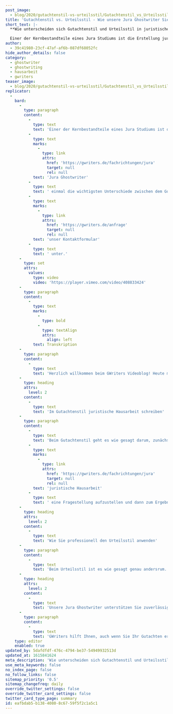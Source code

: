 ```yaml
---
post_image:
  - blog/2020/gutachtenstil-vs-urteilsstil/Gutachtenstil_vs_Urteilsstil_classic.jpg
title: 'Gutachtenstil vs. Urteilsstil - Wie unsere Jura Ghostwriter Sie unterstützen'
short_text: |-
  **Wie unterscheiden sich Gutachtenstil und Urteilsstil in juristischen Hausarbeiten? Lassen Sie sich jetzt von unseren Jura Ghostwritern unterstützen!**

  Einer der Kernbestandteile eines Jura Studiums ist die Erstellung juristischer Hausarbeiten. Doch hierbei gibt es ein ganz entscheidendes Kriterium zu beachten: soll die Hausarbeit im Gutachtenstil oder im Urteilsstil erstellt werden? Je nachdem welcher Stil angewandt werden muss, unterscheidet sich der Inhalt und die Argumentationsweise in einer juristischen Hausarbeit massiv. In diesem Video haben wir...
author:
  - 39c41980-23cf-47af-af6b-087df68052fc
hide_author_details: false
category:
  - ghostwriter
  - ghostwriting
  - hausarbeit
  - gwriters
teaser_image:
  - blog/2020/gutachtenstil-vs-urteilsstil/Gutachtenstil_vs_Urteilsstil_classic.jpg
replicator:
  -
    bard:
      -
        type: paragraph
        content:
          -
            type: text
            text: 'Einer der Kernbestandteile eines Jura Studiums ist die Erstellung juristischer Hausarbeiten. Doch hierbei gibt es ein ganz entscheidendes Kriterium zu beachten: soll die Hausarbeit im Gutachtenstil oder im Urteilsstil erstellt werden? Je nachdem welcher Stil angewandt werden muss, unterscheidet sich der Inhalt und die Argumentationsweise in einer juristischen Hausarbeit massiv. In diesem Video haben wir auf Basis der jahrelangen Erfahrung unserer besten '
          -
            type: text
            marks:
              -
                type: link
                attrs:
                  href: 'https://gwriters.de/fachrichtungen/jura'
                  target: null
                  rel: null
            text: 'Jura Ghostwriter'
          -
            type: text
            text: ' einmal die wichtigsten Unterschiede zwischen dem Gutachtenstil und dem Urteilsstil für Sie herausgearbeitet. Wenn Sie eine Unterstützung durch unsere Jura Ghostwriter wünschen, beispielsweise beim Verfassen ihrer juristischen Hausarbeit oder auch bei der Vorbereitung auf Ihre anstehende Jura Klausur, dann schicken Sie uns jetzt gerne ein unverbindliche Anfrage über '
          -
            type: text
            marks:
              -
                type: link
                attrs:
                  href: 'https://gwriters.de/anfrage'
                  target: null
                  rel: null
            text: 'unser Kontaktformular'
          -
            type: text
            text: ' unter.'
      -
        type: set
        attrs:
          values:
            type: video
            video: 'https://player.vimeo.com/video/408833424'
      -
        type: paragraph
        content:
          -
            type: text
            marks:
              -
                type: bold
              -
                type: textAlign
                attrs:
                  align: left
            text: Transkription
      -
        type: paragraph
        content:
          -
            type: text
            text: 'Herzlich willkommen beim GWriters Videoblog! Heute mit dem Thema "Gutachtenstil versus Urteilsstil" und wie GWriters Sie bei Ihrem Gutachten unterstützen kann. Wir schauen uns dazu in diesem Video zu juristischen Gutachten einmal die beiden Stile an und stellen diese gegenüber. Einmal den Gutachtenstil, wo man mit der Fragestellung anfängt und sich zum Ergebnis hinarbeitet, gegenüber dem Urteilsstil, wo es genau andersrum funktioniert und man mit dem Ergebnis beginnt und dieses dann eben begründet bzw. herleitet. Im Anschluss schauen wir uns an, was die Kompetenzen unserer erfahrenen Jura Ghostwriter sind und wie wir Ihnen unter die Arme greifen können.'
      -
        type: heading
        attrs:
          level: 2
        content:
          -
            type: text
            text: 'Im Gutachtenstil juristische Hausarbeit schreiben'
      -
        type: paragraph
        content:
          -
            type: text
            text: 'Beim Gutachtenstil geht es wie gesagt darum, zunächst für die '
          -
            type: text
            marks:
              -
                type: link
                attrs:
                  href: 'https://gwriters.de/fachrichtungen/jura'
                  target: null
                  rel: null
            text: 'juristische Hausarbeit'
          -
            type: text
            text: ' eine Fragestellung aufzustellen und dann zum Ergebnis zu kommen. Man fängt dabei mit dem sogenannten Obersatz an und schaut sich an, was muss überhaupt geklärt werden bzw. welcher Fall liegt vor, schaut dann im Gesetz nach und macht weiter mit der sogenannten Definition. Das heißt, man definiert einen Rechtsbegriff aus dem Gesetz, der eben zu dem genannten Obersatz passt und fügt das Ganze dann entsprechend in der Subvention zusammen. Nachdem man diesen Prozess durchgegangen ist, kommt man dann zum entsprechenden Ergebnis, wo dann hoffentlich die Fragestellung beantwortet wird.'
      -
        type: heading
        attrs:
          level: 2
        content:
          -
            type: text
            text: 'Wie Sie professionell den Urteilsstil anwenden'
      -
        type: paragraph
        content:
          -
            type: text
            text: 'Beim Urteilsstil ist es wie gesagt genau andersrum. Diesen kann man allerdings nur bei sehr einfachen und eindeutigen Sachverhalten anwenden, spart sich dadurch allerdings natürlich eine Menge Zeit. Wenn der Sachverhalt eindeutig ist kann man eben direkt mit dem Ergebnis beginnen und dieses dann begründen. Das Ziel des Urteilsstils ist eine gelungene Herleitung und ein überzeugendes juristisches Ergebnis. Dabei ist es wichtig, dass man auf die Schreib- und Argumentationstechniken achtet, das Ergebnis nicht nur nennt, sondern wie gesagt auch ordentlich begründet.'
      -
        type: heading
        attrs:
          level: 2
        content:
          -
            type: text
            text: 'Unsere Jura Ghostwriter unterstützen Sie zuverlässig und individuell'
      -
        type: paragraph
        content:
          -
            type: text
            text: 'GWriters hilft Ihnen, auch wenn Sie Ihr Gutachten erstellen lassen möchten oder eine Mustervorlage dafür brauchen durch unsere erfahrenen Jura Ghostwriter aus dem Bereich. Diese helfen Ihnen nicht nur bei der Schwerpunktsetzung, sondern bringen auch ausreichend Erfahrung in der Falllösung mit. Wir haben sehr sehr viele Juristen bei uns in der Ghostwriter-Datenbank die auch bei der Wahl des richtigen Gutachtenstils helfen können und diesen entsprechend dann auch anwenden. Diese bringen alle wichtigen Erkenntnissen der rechtlichen Problematik auf den Punkt und liefern eben auch eine rechtlich stichhaltige Argumentation, womit ja viele Studenten oftmals Probleme haben. Ich hoffe, ich konnte Ihnen hiermit näher bringen wie GWriters Ihnen dabei helfen kann, Ihr gutachten auch erstellen zu lassen, und Ihnen einmal die beiden Stile ausreichend gegenüberstellen. Ich bedanke mich und bis zum nächsten mal!'
    type: editor
    enabled: true
updated_by: 5dafdfdf-476c-4794-be37-54949932513d
updated_at: 1615841624
meta_description: 'Wie unterscheiden sich Gutachtenstil und Urteilsstil in juristischen Hausarbeiten? Lassen Sie sich jetzt von unseren Jura Ghostwritern unterstützen!'
use_meta_keywords: false
no_index_page: false
no_follow_links: false
sitemap_priority: '0.5'
sitemap_changefreq: daily
override_twitter_settings: false
override_twitter_card_settings: false
twitter_card_type_page: summary
id: eafbdab5-b138-4080-8c67-59f5f2c1a5c1
---
```

